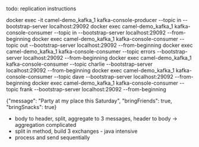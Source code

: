 todo: replication instructions


docker exec -it camel-demo_kafka_1 kafka-console-producer --topic in --bootstrap-server localhost:29092
docker exec camel-demo_kafka_1 kafka-console-consumer --topic in --bootstrap-server localhost:29092 --from-beginning
docker exec camel-demo_kafka_1 kafka-console-consumer --topic out --bootstrap-server localhost:29092 --from-beginning
docker exec camel-demo_kafka_1 kafka-console-consumer --topic errors --bootstrap-server localhost:29092 --from-beginning
docker exec camel-demo_kafka_1 kafka-console-consumer --topic charlie --bootstrap-server localhost:29092 --from-beginning
docker exec camel-demo_kafka_1 kafka-console-consumer --topic dave --bootstrap-server localhost:29092 --from-beginning
docker exec camel-demo_kafka_1 kafka-console-consumer --topic frank --bootstrap-server localhost:29092 --from-beginning

{"message": "Party at my place this Saturday", "bringFriends": true, "bringSnacks": true}

- body to header, split, aggregate to 3 messages, header to body -> aggregation complicated
- split in method, build 3 exchanges - java intensive
- process and send sequentially